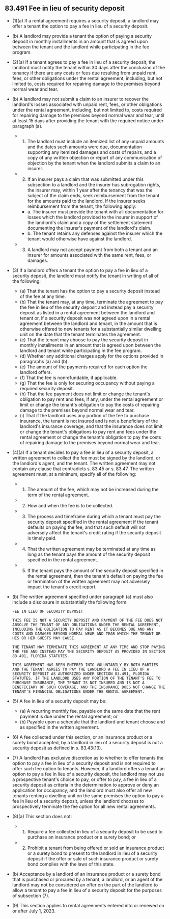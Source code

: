 ## 83.491 Fee in lieu of security deposit
- (1)(a) If a rental agreement requires a security deposit, a landlord may offer a tenant the option to pay a fee in lieu of a security deposit.
- (b) A landlord may provide a tenant the option of paying a security deposit in monthly installments in an amount that is agreed upon between the tenant and the landlord while participating in the fee program.
- (2)(a) If a tenant agrees to pay a fee in lieu of a security deposit, the landlord must notify the tenant within 30 days after the conclusion of the tenancy if there are any costs or fees due resulting from unpaid rent, fees, or other obligations under the rental agreement, including, but not limited to, costs required for repairing damage to the premises beyond normal wear and tear.
- (b) A landlord may not submit a claim to an insurer to recover the landlord's losses associated with unpaid rent, fees, or other obligations under the rental agreement, including, but not limited to, costs required for repairing damage to the premises beyond normal wear and tear, until at least 15 days after providing the tenant with the required notice under paragraph (a).
  - 1. The landlord must include an itemized list of any unpaid amounts and the dates such amounts were due, documentation supporting any itemized damages and costs of repairs, and a copy of any written objection or report of any communication of objection by the tenant when the landlord submits a claim to an insurer.
  - 2. If an insurer pays a claim that was submitted under this subsection to a landlord and the insurer has subrogation rights, the insurer may, within 1 year after the tenancy that was the subject of the claim ends, seek reimbursement from the tenant for the amounts paid to the landlord. If the insurer seeks reimbursement from the tenant, the following apply:
    - a. The insurer must provide the tenant with all documentation for losses which the landlord provided to the insurer in support of the landlord's claim and a copy of the settlement statement documenting the insurer's payment of the landlord's claim.
    - b. The tenant retains any defenses against the insurer which the tenant would otherwise have against the landlord.
  - 3. A landlord may not accept payment from both a tenant and an insurer for amounts associated with the same rent, fees, or damages.
- (3) If a landlord offers a tenant the option to pay a fee in lieu of a security deposit, the landlord must notify the tenant in writing of all of the following:
  - (a) That the tenant has the option to pay a security deposit instead of the fee at any time.
  - (b) That the tenant may, at any time, terminate the agreement to pay the fee in lieu of the security deposit and instead pay a security deposit as listed in a rental agreement between the landlord and tenant or, if a security deposit was not agreed upon in a rental agreement between the landlord and tenant, in the amount that is otherwise offered to new tenants for a substantially similar dwelling unit on the date that the tenant terminates the agreement.
  - (c) That the tenant may choose to pay the security deposit in monthly installments in an amount that is agreed upon between the landlord and tenant while participating in the fee program.
  - (d) Whether any additional charges apply for the options provided in paragraphs (a) and (b).
  - (e) The amount of the payments required for each option the landlord offers.
  - (f) That the fee is nonrefundable, if applicable.
  - (g) That the fee is only for securing occupancy without paying a required security deposit.
  - (h) That the fee payment does not limit or change the tenant's obligation to pay rent and fees, if any, under the rental agreement or limit or change the tenant's obligation to pay the costs of repairing damage to the premises beyond normal wear and tear.
  - (i) That if the landlord uses any portion of the fee to purchase insurance, the tenant is not insured and is not a beneficiary of the landlord's insurance coverage, and that the insurance does not limit or change the tenant's obligations to pay rent and fees under the rental agreement or change the tenant's obligation to pay the costs of repairing damage to the premises beyond normal wear and tear.
- (4)(a) If a tenant decides to pay a fee in lieu of a security deposit, a written agreement to collect the fee must be signed by the landlord, or the landlord's agent, and the tenant. The written agreement may not contain any clause that contradicts s. 83.45 or s. 83.47. The written agreement must, at a minimum, specify all of the following:
  - 1. The amount of the fee, which may not be increased during the term of the rental agreement.
  - 2. How and when the fee is to be collected.
  - 3. The process and timeframe during which a tenant must pay the security deposit specified in the rental agreement if the tenant defaults on paying the fee, and that such default will not adversely affect the tenant's credit rating if the security deposit is timely paid.
  - 4. That the written agreement may be terminated at any time as long as the tenant pays the amount of the security deposit specified in the rental agreement.
  - 5. If the tenant pays the amount of the security deposit specified in the rental agreement, then the tenant's default on paying the fee or termination of the written agreement may not adversely impact the tenant's credit report.
- (b) The written agreement specified under paragraph (a) must also include a disclosure in substantially the following form:

    ```
    FEE IN LIEU OF SECURITY DEPOSIT

    THIS FEE IS NOT A SECURITY DEPOSIT AND PAYMENT OF THE FEE DOES NOT ABSOLVE THE TENANT OF ANY OBLIGATIONS UNDER THE RENTAL AGREEMENT, INCLUDING THE OBLIGATION TO PAY RENT AS IT BECOMES DUE AND ANY COSTS AND DAMAGES BEYOND NORMAL WEAR AND TEAR WHICH THE TENANT OR HIS OR HER GUESTS MAY CAUSE.

    THE TENANT MAY TERMINATE THIS AGREEMENT AT ANY TIME AND STOP PAYING THE FEE AND INSTEAD PAY THE SECURITY DEPOSIT AS PROVIDED IN SECTION 83.491, FLORIDA STATUTES.

    THIS AGREEMENT HAS BEEN ENTERED INTO VOLUNTARILY BY BOTH PARTIES AND THE TENANT AGREES TO PAY THE LANDLORD A FEE IN LIEU OF A SECURITY DEPOSIT AS AUTHORIZED UNDER SECTION 83.491, FLORIDA STATUTES. IF THE LANDLORD USES ANY PORTION OF THE TENANT'S FEE TO PURCHASE INSURANCE, THE TENANT IS NOT INSURED AND IS NOT A BENEFICIARY OF SUCH COVERAGE, AND THE INSURANCE DOES NOT CHANGE THE TENANT'S FINANCIAL OBLIGATIONS UNDER THE RENTAL AGREEMENT.
    ```
- (5) A fee in lieu of a security deposit may be:
  - (a) A recurring monthly fee, payable on the same date that the rent payment is due under the rental agreement; or
  - (b) Payable upon a schedule that the landlord and tenant choose and as specified in the written agreement.
- (6) A fee collected under this section, or an insurance product or a surety bond accepted, by a landlord in lieu of a security deposit is not a security deposit as defined in s. 83.43(13).
- (7) A landlord has exclusive discretion as to whether to offer tenants the option to pay a fee in lieu of a security deposit and is not required to offer such fee option to tenants. However, if a landlord offers a tenant an option to pay a fee in lieu of a security deposit, the landlord may not use a prospective tenant's choice to pay, or offer to pay, a fee in lieu of a security deposit as criteria in the determination to approve or deny an application for occupancy, and the landlord must also offer all new tenants renting a dwelling unit on the same premises the option to pay a fee in lieu of a security deposit, unless the landlord chooses to prospectively terminate the fee option for all new rental agreements.
- (8)(a) This section does not:
  - 1. Require a fee collected in lieu of a security deposit to be used to purchase an insurance product or a surety bond; or
  - 2. Prohibit a tenant from being offered or sold an insurance product or a surety bond to present to the landlord in lieu of a security deposit if the offer or sale of such insurance product or surety bond complies with the laws of this state.
- (b) Acceptance by a landlord of an insurance product or a surety bond that is purchased or procured by a tenant, a landlord, or an agent of the landlord may not be considered an offer on the part of the landlord to allow a tenant to pay a fee in lieu of a security deposit for the purposes of subsection (7).
- (9) This section applies to rental agreements entered into or renewed on or after July 1, 2023. 